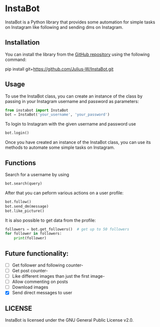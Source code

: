 # InstaBot
InstaBot is a Python library that provides some automation for simple tasks on Instagram like following and sending dms on Instagram.

## Installation

You can install the library from the [GitHub repository](https://github.com/Julius-W/InstaBot) using the following command:

pip install git+https://github.com/Julius-W/InstaBot.git

## Usage

To use the InstaBot class, you can create an instance of the class by passing in your Instagram username and password as parameters:

```py
from instabot import InstaBot
bot = InstaBot('your_username', 'your_password')
```

To login to Instagram with the given username and password use

```py
bot.login()
```

Once you have created an instance of the InstaBot class, you can use its methods to automate some simple tasks on Instagram.

## Functions

Search for a username by using
```py
bot.search(query)
```

After that you can peform various actions on a user profile:

```py
bot.follow()
bot.send_dm(message)
bot.like_picture()
```

It is also possible to get data from the profile:

```py
followers = bot.get_followers()  # get up to 50 followers
for follower in followers:
    print(follower)
```


## Future functionality:
- [ ] Get follower and following counter-
- [ ] Get post counter-
- [ ] Like different images than just the first image-
- [ ] Allow commenting on posts
- [ ] Download images
- [x] Send direct messages to user

## LICENSE
InstaBot is licensed under the GNU General Public License v2.0.
